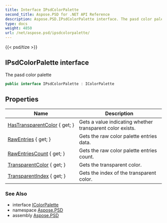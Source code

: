 ```yaml
---
title: Interface IPsdColorPalette
second_title: Aspose.PSD for .NET API Reference
description: Aspose.PSD.IPsdColorPalette interface. The pasd color palette
type: docs
weight: 4850
url: /net/aspose.psd/ipsdcolorpalette/
---
```

{{< psd/tize >}}
## IPsdColorPalette interface

The pasd color palette

```csharp
public interface IPsdColorPalette : IColorPalette
```

## Properties

| Name | Description |
| --- | --- |
| [HasTransparentColor](../../aspose.psd/ipsdcolorpalette/hastransparentcolor/) { get; } | Gets a value indicating whether transparent color exists. |
| [RawEntries](../../aspose.psd/ipsdcolorpalette/rawentries/) { get; } | Gets the raw color palette entries data. |
| [RawEntriesCount](../../aspose.psd/ipsdcolorpalette/rawentriescount/) { get; } | Gets the raw color palette entries count. |
| [TransparentColor](../../aspose.psd/ipsdcolorpalette/transparentcolor/) { get; } | Gets the transparent color. |
| [TransparentIndex](../../aspose.psd/ipsdcolorpalette/transparentindex/) { get; } | Gets the index of the transparent color. |

### See Also

* interface [IColorPalette](../icolorpalette/)
* namespace [Aspose.PSD](../../aspose.psd/)
* assembly [Aspose.PSD](../../)


